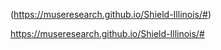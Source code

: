 (https://museresearch.github.io/Shield-Illinois/#)

https://museresearch.github.io/Shield-Illinois/#
